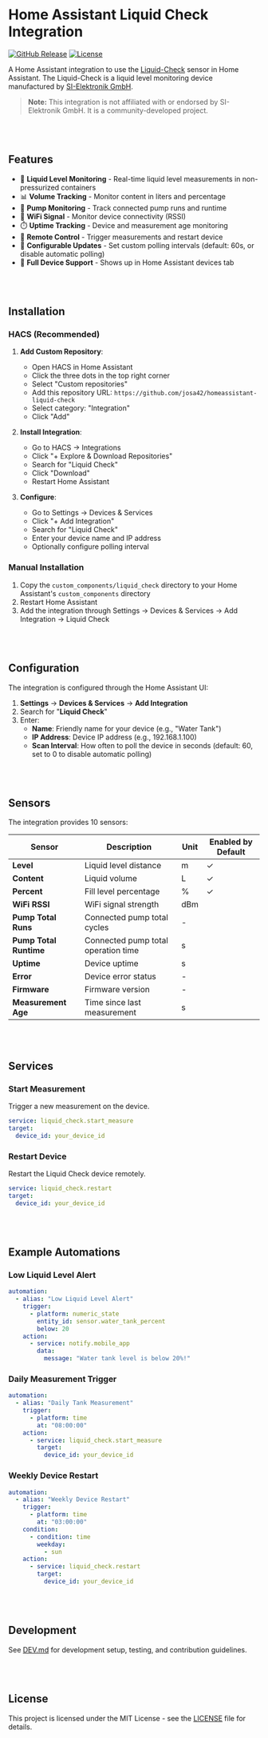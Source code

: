 # Home Assistant Liquid Check Integration

[![GitHub Release][releases-shield]][releases]
[![License][license-shield]](LICENSE)

A Home Assistant integration to use the [Liquid-Check](https://liquid-check-info.si-elektronik.de/) sensor in Home Assistant. The Liquid-Check is a liquid level monitoring device manufactured by [SI-Elektronik GmbH](https://www.si-elektronik.de/).

> **Note:** This integration is not affiliated with or endorsed by SI-Elektronik GmbH. It is a community-developed project.

<br><br>

## Features

- 🌊 **Liquid Level Monitoring** - Real-time liquid level measurements in non-pressurized containers
- 📊 **Volume Tracking** - Monitor content in liters and percentage
- 🔌 **Pump Monitoring** - Track connected pump runs and runtime
- 📡 **WiFi Signal** - Monitor device connectivity (RSSI)
- ⏱️ **Uptime Tracking** - Device and measurement age monitoring
- 🔧 **Remote Control** - Trigger measurements and restart device
- 🔄 **Configurable Updates** - Set custom polling intervals (default: 60s, or disable automatic polling)
- 📱 **Full Device Support** - Shows up in Home Assistant devices tab

<br><br>

## Installation

### HACS (Recommended)

1. **Add Custom Repository**:
   - Open HACS in Home Assistant
   - Click the three dots in the top right corner
   - Select "Custom repositories"
   - Add this repository URL: `https://github.com/josa42/homeassistant-liquid-check`
   - Select category: "Integration"
   - Click "Add"

2. **Install Integration**:
   - Go to HACS → Integrations
   - Click "+ Explore & Download Repositories"
   - Search for "Liquid Check"
   - Click "Download"
   - Restart Home Assistant

3. **Configure**:
   - Go to Settings → Devices & Services
   - Click "+ Add Integration"
   - Search for "Liquid Check"
   - Enter your device name and IP address
   - Optionally configure polling interval

### Manual Installation

1. Copy the `custom_components/liquid_check` directory to your Home Assistant's `custom_components` directory
2. Restart Home Assistant
3. Add the integration through Settings → Devices & Services → Add Integration → Liquid Check

<br><br>

## Configuration

The integration is configured through the Home Assistant UI:

1. **Settings** → **Devices & Services** → **Add Integration**
2. Search for "**Liquid Check**"
3. Enter:
   - **Name**: Friendly name for your device (e.g., "Water Tank")
   - **IP Address**: Device IP address (e.g., 192.168.1.100)
   - **Scan Interval**: How often to poll the device in seconds (default: 60, set to 0 to disable automatic polling)

<br><br>

## Sensors

The integration provides 10 sensors:

| Sensor | Description | Unit | Enabled by Default |
|--------|-------------|------|--------------------|
| **Level** | Liquid level distance | m | ✓ |
| **Content** | Liquid volume | L | ✓ |
| **Percent** | Fill level percentage | % | ✓ |
| **WiFi RSSI** | WiFi signal strength | dBm | |
| **Pump Total Runs** | Connected pump total cycles | - | |
| **Pump Total Runtime** | Connected pump total operation time | s | |
| **Uptime** | Device uptime | s | |
| **Error** | Device error status | - | |
| **Firmware** | Firmware version | - | |
| **Measurement Age** | Time since last measurement | s | |

<br><br>

## Services

### Start Measurement

Trigger a new measurement on the device.

```yaml
service: liquid_check.start_measure
target:
  device_id: your_device_id
```

### Restart Device

Restart the Liquid Check device remotely.

```yaml
service: liquid_check.restart
target:
  device_id: your_device_id
```

<br><br>

## Example Automations

### Low Liquid Level Alert

```yaml
automation:
  - alias: "Low Liquid Level Alert"
    trigger:
      - platform: numeric_state
        entity_id: sensor.water_tank_percent
        below: 20
    action:
      - service: notify.mobile_app
        data:
          message: "Water tank level is below 20%!"
```

### Daily Measurement Trigger

```yaml
automation:
  - alias: "Daily Tank Measurement"
    trigger:
      - platform: time
        at: "08:00:00"
    action:
      - service: liquid_check.start_measure
        target:
          device_id: your_device_id
```

### Weekly Device Restart

```yaml
automation:
  - alias: "Weekly Device Restart"
    trigger:
      - platform: time
        at: "03:00:00"
    condition:
      - condition: time
        weekday:
          - sun
    action:
      - service: liquid_check.restart
        target:
          device_id: your_device_id
```

<br><br>

## Development

See [DEV.md](DEV.md) for development setup, testing, and contribution guidelines.

<br><br>

## License

This project is licensed under the MIT License - see the [LICENSE](LICENSE) file for details.

[releases-shield]: https://img.shields.io/github/release/josa42/homeassistant-liquid-check.svg
[releases]: https://github.com/josa42/homeassistant-liquid-check/releases
[license-shield]: https://img.shields.io/github/license/josa42/homeassistant-liquid-check.svg
